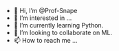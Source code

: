 - 👋 Hi, I’m @Prof-Snape
- 👀 I’m interested in ...
- 🌱 I’m currently learning Python.
- 💞️ I’m looking to collaborate on ML.
- 📫 How to reach me ...

<!---
Prof-Snape/Prof-Snape is a ✨ special ✨ repository because its `README.md` (this file) appears on your GitHub profile.
You can click the Preview link to take a look at your changes.
--->
